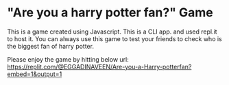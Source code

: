 # "Are you a harry potter fan?" Game

This is a game created using Javascript. This is a CLI app. and used repl.it to host it. You can always use this game to test your friends to check who is the biggest fan of harry potter.

Please enjoy the game by hitting below url: https://replit.com/@EGGADINAVEEN/Are-you-a-Harry-potterfan?embed=1&output=1
